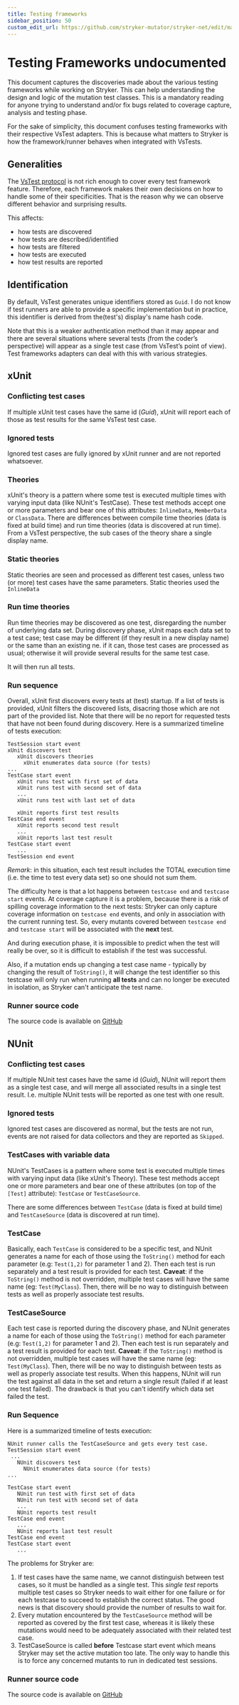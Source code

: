 ```yaml
---
title: Testing frameworks
sidebar_position: 50
custom_edit_url: https://github.com/stryker-mutator/stryker-net/edit/master/docs/technical-reference/testing-frameworks.md
---
```


# Testing Frameworks undocumented
This document captures the discoveries made about the various testing frameworks while working on Stryker. 
This can help understanding the design and logic of the mutation test classes.
This is a mandatory reading for anyone trying to understand and/or fix bugs related to coverage capture, analysis and testing phase.

For the sake of simplicity, this document confuses testing frameworks with their respective VsTest adapters.
This is because what matters to Stryker is how the framework/runner behaves when integrated with VsTests.

## Generalities
The [VsTest protocol](https://github.com/Microsoft/vstest-docs/blob/master/RFCs/0006-DataCollection-Protocol.md) is not
rich enough to cover every test framework feature. Therefore, each framework makes their own decisions on how to handle
some of their specificities. That is the reason why we can observe different behavior and surprising results.

This affects:
- how tests are discovered
- how tests are described/identified
- how tests are filtered
- how tests are executed
- how test results are reported

## Identification
By default, VsTest generates unique identifiers stored as `Guid`. I do not know if test runners are able to provide
a specific implementation but in practice, this identifier is derived from the(test's) display's name hash code.

Note that this is a weaker authentication method than it may appear and there are several situations where several tests (from the coder’s perspective) will appear as a single test case (from VsTest’s point of view).
Test frameworks adapters can deal with this with various strategies.

## xUnit

### Conflicting test cases
If multiple xUnit test cases have the same id (_Guid_), xUnit will report each of those as test results for the same VsTest test case.

### Ignored tests
Ignored test cases are fully ignored by xUnit runner and are not reported whatsoever.

### Theories
xUnit's theory is a pattern where some test is executed multiple times with varying input data (like NUnit's TestCase). 
These test methods accept one or more parameters and bear one of this attributes: `InlineData`, `MemberData` or `ClassData`.
There are differences
between compile time theories (data is fixed at build time) and run time theories (data is discovered at run time).
From a VsTest perspective, the sub cases of the theory share a single display name.

### Static theories
Static theories are seen and processed as different test cases, unless two (or more) test cases have the same parameters. Static theories used the `InlineData`

### Run time theories
Run time theories may be discovered as one test, disregarding the number of underlying data set.
During discovery phase, xUnit maps each data set to a test case; test case may be different (if they result in a new display name) or the same than an existing ne.
if it can, those test cases are processed as usual; otherwise it will provide several results for the same test case.

It will then run all tests.
### Run sequence
Overall, xUnit first discovers every tests at (test) startup. If a list of tests is provided, xUnit filters the discovered lists,
disacring those which are not part of the provided list. Note that there will be no report for requested tests that have not been
found during discovery.
Here is a summarized timeline of tests execution:
```
TestSession start event
xUnit discovers test
   xUnit discovers theories
     xUnit enumerates data source (for tests)
...
TestCase start event
   xUnit runs test with first set of data
   xUnit runs test with second set of data
   ...
   xUnit runs test with last set of data

   xUnit reports first test results
TestCase end event
   xUnit reports second test result
   ...
   xUnit reports last test result
TestCase start event
   ...
TestSession end event
```
_Remark_: in this situation, each test result includes the TOTAL execution time (i.e. the time to test every data set) so one should not sum them.

The difficulty here is that a lot happens between `testcase end` and `testcase start` events. 
At coverage capture it is a problem, because there is a risk of spilling coverage information to the next tests: Stryker
can only capture coverage information on `testcase end` events, and only in association with the current running test.
So, every mutants covered between `testcase end` and `testcase start` will be associated with the **next** test.

And during execution phase, it is impossible to predict when the test will really be over, so it is difficult to
establish if the test was successful.  

Also, if a mutation ends up changing a test case name - typically by changing the result of `ToString()`, it will change the
test identifier so this testcase will only run when running **all tests** and can no longer be executed in isolation, as
Stryker can't anticipate the test name.

### Runner source code
The source code is available on [GitHub](https://github.com/xunit/visualstudio.xunit/blob/main/src/xunit.runner.visualstudio/VsTestRunner.cs)

## NUnit

### Conflicting test cases
If multiple NUnit test cases have the same id (_Guid_), NUnit will report them as a single test case, and will merge all associated results in a single test result.
I.e. multiple NUnit tests will be reported as one test with one result. 

### Ignored tests
Ignored test cases are discovered as normal, but the tests are not run, events are not raised for data collectors and they are reported as `Skipped`.

### TestCases with variable data
NUnit's TestCases is a pattern where some test is executed multiple times with varying input data (like xUnit's Theory).
These test methods accept one or more parameters and bear one of these attributes (on top of the `[Test]` attribute):
 `TestCase` or `TestCaseSource`.

There are some differences
between `TestCase` (data is fixed at build time) and `TestCaseSource` (data is discovered at run time).

### TestCase
Basically, each `TestCase` is considered to be a specific test, and NUnit generates a name for each of those using the
`ToString()` method for each parameter (e.g: `Test(1,2)` for parameter 1 and 2).
Then each test is run separately and a test result is provided for each test.
**Caveat**: if the `ToString()` method is not overridden, multiple test cases will have the same name 
(eg: `Test(MyClass`). Then, there will be no way to distinguish between tests as well as properly associate test
results.

### TestCaseSource
Each test case is reported during the discovery phase, and NUnit generates a name for each of those using the
`ToString()` method for each parameter (e.g: `Test(1,2)` for parameter 1 and 2).
Then each test is run separately and a test result is provided for each test.
**Caveat**: if the `ToString()` method is not overridden, multiple test cases will have the same name 
(eg: `Test(MyClass`). Then, there will be no way to distinguish between tests as well as properly associate test
results.
When this happens, NUnit will run the test against all data in the set and return a single result (failed if at least one test failed).
The drawback is that you can't identify which data set failed the test.
### Run Sequence
Here is a summarized timeline of tests execution:


```
NUnit runner calls the TestCaseSource and gets every test case.
TestSession start event
 ...
   NUnit discovers test
     NUnit enumerates data source (for tests)
...
  
TestCase start event
   NUnit run test with first set of data
   NUnit run test with second set of data
   ...
   NUnit reports test result
TestCase end event
   ...
   NUnit reports last test result
TestCase end event
TestCase start event
   ...
```

The problems for Stryker are:
1. If test cases have the same name, we cannot distinguish between test cases, so it must be handled as a single test. This *single test* reports multiple test cases
 so Stryker needs to wait either for one failure or for each testcase
to succeed to establish the correct status. The good news is that discovery should provide the number of results to wait for.
2. Every mutation encountered by the `TestCaseSource` method will be reported as covered by the first test case,
whereas it is likely these mutations would need to be adequately associated with their related test case.
3. TestCaseSource is called **before** Testcase start event which means Stryker may set the active mutation too late. 
The only way to handle this is to force any concerned mutants to run in dedicated test sessions.

### Runner source code
The source code is available on [GitHub](https://github.com/nunit/nunit3-vs-adapter/blob/master/src/NUnitTestAdapter/NUnitTestAdapter.cs)


